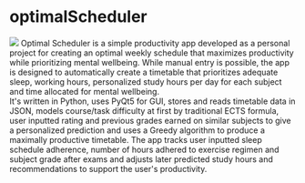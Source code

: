 # optimalScheduler
![](https://github.com/gruvian/optimalScheduler/blob/main/logo.png)
Optimal Scheduler is a simple productivity app developed as a personal project for creating an optimal weekly schedule that maximizes productivity while prioritizing mental wellbeing. 
While manual entry is possible, the app is designed to automatically create a timetable that prioritizes adequate sleep, working hours, personalized study hours per day for each subject 
and time allocated for mental wellbeing.   
It's written in Python, uses PyQt5 for GUI, stores and reads timetable data in JSON, models course/task difficulty at first by traditional ECTS formula, user inputted rating and previous grades earned
on similar subjects to give a personalized prediction and uses a Greedy algorithm to produce a maximally productive timetable. The app tracks user inputted sleep schedule adherence, number of
hours adhered to exercise regimen and subject grade after exams and adjusts later predicted study hours and recommendations to support the user's productivity.
